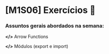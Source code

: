 # [M1S06] Exercícios 📓

### Assuntos gerais abordados na semana:

**</>** Arrow Functions

**</>** Módulos (export e import)